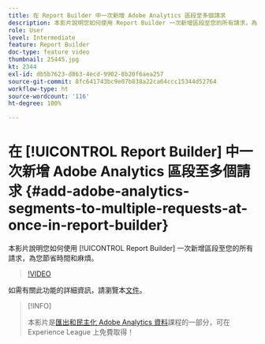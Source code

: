 ```yaml
---
title: 在 Report Builder 中一次新增 Adobe Analytics 區段至多個請求
description: 本影片說明您如何使用 Report Builder 一次新增區段至您的所有請求，為您節省時間和麻煩。
role: User
level: Intermediate
feature: Report Builder
doc-type: feature video
thumbnail: 25445.jpg
kt: 2344
exl-id: db5b7623-d863-4ecd-9902-8b20f6aea257
source-git-commit: 8fc641743bc9e07b838a22ca64ccc15344d52764
workflow-type: ht
source-wordcount: '116'
ht-degree: 100%

---
```


# 在 [!UICONTROL Report Builder] 中一次新增 Adobe Analytics 區段至多個請求 {#add-adobe-analytics-segments-to-multiple-requests-at-once-in-report-builder}

本影片說明您如何使用 [!UICONTROL Report Builder] 一次新增區段至您的所有請求，為您節省時間和麻煩。

>[!VIDEO](https://video.tv.adobe.com/v/25445/?quality=12&learn=on)

如需有關此功能的詳細資訊，請瀏覽本[文件](https://experienceleague.adobe.com/docs/analytics/analyze/report-builder/home.html?lang=zh-Hant)。

>[!INFO]
>
> 本影片是[匯出和民主化 Adobe Analytics 資料](https://experienceleague.adobe.com/?recommended=Analytics-A-1-2022.1.democratizing)課程的一部分，可在 Experience League 上免費取得！